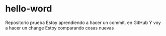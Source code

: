 # hello-word
Repositorio prueba
Estoy aprendiendo a hacer un commit. en GitHub
Y voy a hacer un change
Estoy comparando cosas nuevas
